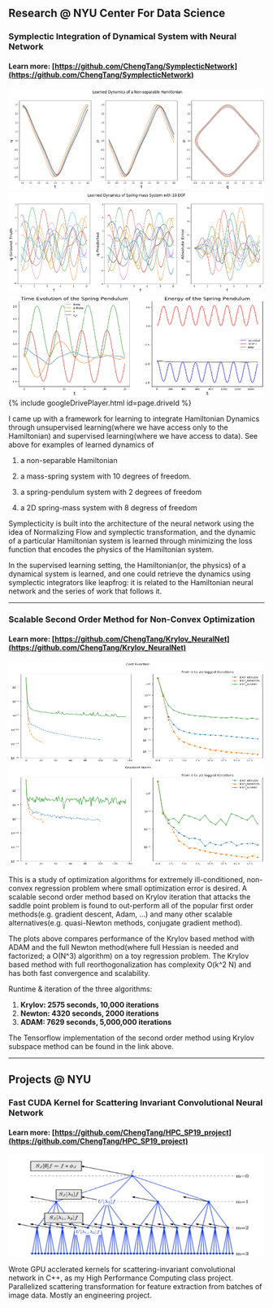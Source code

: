 ## Research @ NYU Center For Data Science
### Symplectic Integration of Dynamical System with Neural Network
#### Learn more: [https://github.com/ChengTang/SymplecticNetwork](https://github.com/ChengTang/SymplecticNetwork)
<img src="images/non-sep-hamiltonian.png?raw=true" width = "1000" height = "200" />
<img src="images/mass_spring_system.png?raw=true" width = "1000" height = "200" />
<img src="images/spring_pendulum.png?raw=true" width = "800" height = "200" />
{% include googleDrivePlayer.html id=page.driveId %}



I came up with a framework for learning to integrate Hamiltonian Dynamics through unsupervised learning(where we have access only to the Hamiltonian) and supervised learning(where we have access to data). See above for examples of learned dynamics of 

1. a non-separable Hamiltonian 

2. a mass-spring system with 10 degrees of freedom. 

3. a spring-pendulum system with 2 degrees of freedom

4. a 2D spring-mass system with 8 degress of freedom


Symplecticity is built into the architecture of the neural network using the idea of Normalizing Flow and symplectic transformation, and the dynamic of a particular Hamiltonian system is learned through minimizing the loss function that encodes the physics of the Hamiltonian system. 

In the supervised learning setting, the Hamiltonian(or, the physics) of a dynamical system is learned, and one could retrieve the dynamics using symplectic integrators like leapfrog: it is related to the Hamiltonian neural network and the series of work that follows it.

---
### Scalable Second Order Method for Non-Convex Optimization
#### Learn more: [https://github.com/ChengTang/Krylov_NeuralNet](https://github.com/ChengTang/Krylov_NeuralNet)
<img src="images/opt_loss.png" width = "1000" height = "200" />
<img src="images/opt_grad.png" width = "700" height = "200" />


This is a study of optimization algorithms for extremely ill-conditioned, non-convex regression problem where small optimization error is desired. A scalable second order method based on Krylov iteration that attacks the saddle point problem is found to out-perform all of the popular first order methods(e.g. gradient descent, Adam, ...) and many other scalable alternatives(e.g. quasi-Newton methods, conjugate gradient method). 

The plots above compares performance of the Krylov based method with ADAM and the full Newton method(where full Hessian is needed and factorized; a O(N^3) algorithm) on a toy regression problem. The Krylov based method with full reorthogonalization has complexity O(k^2 N) and has both fast convergence and scalability.

Runtime & iteration of the three algorithms:

1. **Krylov: 2575 seconds, 10,000 iterations**
2. **Newton: 4320 seconds, 2000 iterations**
3. **ADAM: 7629 seconds, 5,000,000 iterations**

The Tensorflow implementation of the second order method using Krylov subspace method can be found in the link above. 

---

## Projects @ NYU

### Fast CUDA Kernel for Scattering Invariant Convolutional Neural Network
#### Learn more: [https://github.com/ChengTang/HPC_SP19_project](https://github.com/ChengTang/HPC_SP19_project)
<img src="images/scattering.png" width = "1000" height = "200" />

Wrote GPU acclerated kernels for scattering-invariant convolutional network in C++, as my High Performance Computing class project. Parallelized scattering transformation for feature extraction from batches of image data. Mostly an engineering project.
